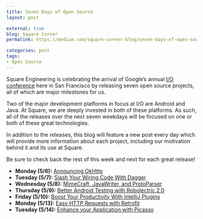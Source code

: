 ```yaml
---
title: Seven Days of Open Source
layout: post

external: true
blog: Square Corner
permalink: https://medium.com/square-corner-blog/seven-days-of-open-source-7a6270f5346b

categories: post
tags:
- Open Source
---
```


Square Engineering is celebrating the arrival of Google’s annual [I/O conference](https://developers.google.com/events/io/) here in San Francisco by releasing seven open source projects, all of which are major milestones for us.

Two of the major development platforms in focus at I/O are Android and Java. At Square, we are deeply invested in both of these platforms. As such, all of the releases over the next seven weekdays will be focused on one or both of these great technologies.

In addition to the releases, this blog will feature a new post every day which will provide more information about each project, including our motivation behind it and its use at Square.

Be sure to check back the rest of this week and next for each great release!

* **Monday (5/6):** [Announcing OkHttp](https://corner.squareup.com/2013/05/announcing-okhttp.html)
* **Tuesday (5/7):** [Slash Your Wiring Code With Dagger](https://corner.squareup.com/2013/05/dagger-1.0.html)
* **Wednesday (5/8):** [MimeCraft, JavaWriter, and ProtoParser](https://corner.squareup.com/2013/05/mimecraft-javawriter-protoparser.html)
* **Thursday (5/9):** [Better Android Testing with Robolectric 2.0](https://corner.squareup.com/2013/05/robolectric-two-point-oh.html)
* **Friday (5/10):** [Boost Your Productivity With IntelliJ Plugins](https://corner.squareup.com/2013/05/intellij-plugins.html)
* **Monday (5/13):** [Easy HTTP Requests with Retrofit](https://corner.squareup.com/2013/05/retrofit-one-dot-oh.html)
* **Tuesday (5/14):** [Enhance your Application with Picasso](https://corner.squareup.com/2013/05/picasso-one-dot-oh.html)